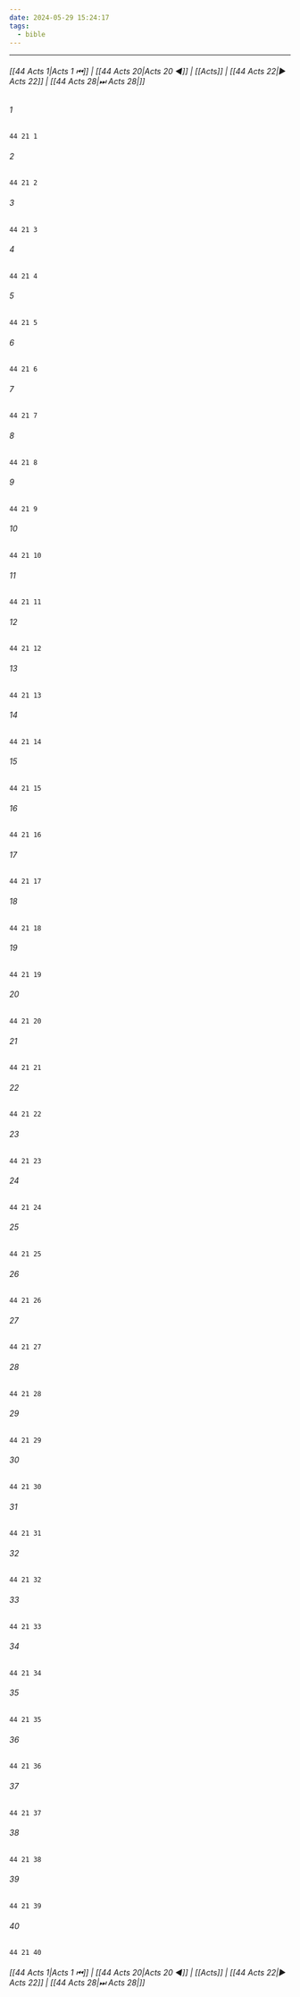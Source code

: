 ```yaml
---
date: 2024-05-29 15:24:17
tags:
  - bible
---
```

___

###### [[44 Acts 1|Acts 1 ⏮]] | [[44 Acts 20|Acts 20 ◀]] | [[Acts]] | [[44 Acts 22|▶ Acts 22]] | [[44 Acts 28|⏭ Acts 28|]]

###### 1
``` verse
44 21 1 
```
###### 2
``` verse
44 21 2 
```
###### 3
``` verse
44 21 3 
```
###### 4
``` verse
44 21 4 
```
###### 5
``` verse
44 21 5 
```
###### 6
``` verse
44 21 6 
```
###### 7
``` verse
44 21 7 
```
###### 8
``` verse
44 21 8 
```
###### 9
``` verse
44 21 9 
```
###### 10
``` verse
44 21 10 
```
###### 11
``` verse
44 21 11 
```
###### 12
``` verse
44 21 12 
```
###### 13
``` verse
44 21 13 
```
###### 14
``` verse
44 21 14 
```
###### 15
``` verse
44 21 15 
```
###### 16
``` verse
44 21 16 
```
###### 17
``` verse
44 21 17 
```
###### 18
``` verse
44 21 18 
```
###### 19
``` verse
44 21 19 
```
###### 20
``` verse
44 21 20 
```
###### 21
``` verse
44 21 21 
```
###### 22
``` verse
44 21 22 
```
###### 23
``` verse
44 21 23 
```
###### 24
``` verse
44 21 24 
```
###### 25
``` verse
44 21 25 
```
###### 26
``` verse
44 21 26 
```
###### 27
``` verse
44 21 27 
```
###### 28
``` verse
44 21 28 
```
###### 29
``` verse
44 21 29 
```
###### 30
``` verse
44 21 30 
```
###### 31
``` verse
44 21 31 
```
###### 32
``` verse
44 21 32 
```
###### 33
``` verse
44 21 33 
```
###### 34
``` verse
44 21 34 
```
###### 35
``` verse
44 21 35 
```
###### 36
``` verse
44 21 36 
```
###### 37
``` verse
44 21 37 
```
###### 38
``` verse
44 21 38 
```
###### 39
``` verse
44 21 39 
```
###### 40
``` verse
44 21 40 
```

###### [[44 Acts 1|Acts 1 ⏮]] | [[44 Acts 20|Acts 20 ◀]] | [[Acts]] | [[44 Acts 22|▶ Acts 22]] | [[44 Acts 28|⏭ Acts 28|]]

